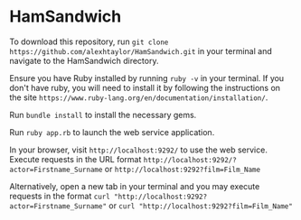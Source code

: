 # HamSandwich

To download this repository, run `git clone https://github.com/alexhtaylor/HamSandwich.git` in your terminal and navigate to the HamSandwich directory.

Ensure you have Ruby installed by running `ruby -v` in your terminal. If you don't have ruby, you will need to install it by following the instructions on the site `https://www.ruby-lang.org/en/documentation/installation/`.

Run `bundle install` to install the necessary gems.

Run `ruby app.rb` to launch the web service application.

In your browser, visit `http://localhost:9292/` to use the web service. Execute requests in the URL format `http://localhost:9292/?actor=Firstname_Surname` or `http://localhost:9292?film=Film_Name`

Alternatively, open a new tab in your terminal and you may execute requests in the format `curl "http://localhost:9292?actor=Firstname_Surname"` or `curl "http://localhost:9292?film=Film_Name"`

